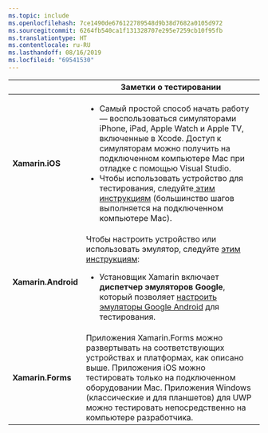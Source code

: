```yaml
---
ms.topic: include
ms.openlocfilehash: 7ce1490de676122789548d9b38d7682a0105d972
ms.sourcegitcommit: 6264fb540ca1f131328707e295e7259cb10f95fb
ms.translationtype: HT
ms.contentlocale: ru-RU
ms.lasthandoff: 08/16/2019
ms.locfileid: "69541530"
---
```

||Заметки о тестировании|
|---|---|
|**Xamarin.iOS**|<ul><li>Самый простой способ начать работу — воспользоваться симуляторами iPhone, iPad, Apple Watch и Apple TV, включенные в Xcode. Доступ к симуляторам можно получить на подключенном компьютере Mac при отладке с помощью Visual Studio.</li> <li>Чтобы использовать устройство для тестирования, следуйте<a href="~/ios/get-started/installation/device-provisioning/index.md"> этим инструкциям</a> (большинство шагов выполняется на подключенном компьютере Mac).</li></ul>|
|**Xamarin.Android**|Чтобы настроить устройство или использовать эмулятор, следуйте <a href="~/android/get-started/installation/set-up-device-for-development.md">этим инструкциям</a>: <ul><li>Установщик Xamarin включает **диспетчер эмуляторов Google**, который позволяет <a href="~/android/deploy-test/debugging/android-sdk-emulator/index.md">настроить эмуляторы Google Android</a> для тестирования.</li></ul>|
|**Xamarin.Forms**|Приложения Xamarin.Forms можно развертывать на соответствующих устройствах и платформах, как описано выше. Приложения iOS можно тестировать только на подключенном оборудовании Mac. Приложения Windows (классические и для планшетов) для UWP можно тестировать непосредственно на компьютере разработчика.|
